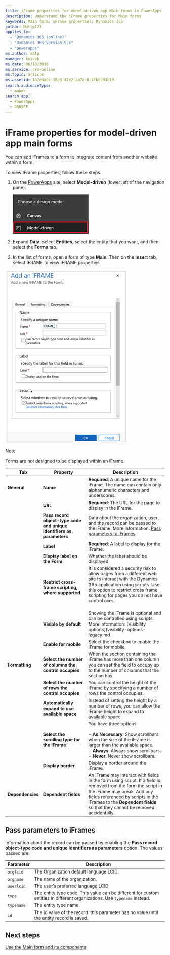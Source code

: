 ```yaml
---
title: iFrame properties for model-driven app Main forms in PowerApps | MicrosoftDocs
description: Understand the iFrame properties for Main forms
Keywords: Main form; iFrame properties; Dynamics 365
author: Mattp123
applies_to: 
  - "Dynamics 365 (online)"
  - "Dynamics 365 Version 9.x"
  - "powerapps"
ms.author: matp
manager: kvivek
ms.date: 06/18/2018
ms.service: crm-online
ms.topic: article
ms.assetid: 1b7e6a0c-18a9-47e2-aa7d-0cffb8c93b19
search.audienceType: 
  - maker
search.app: 
  - PowerApps
  - D365CE
---
```

# iFrame properties for model-driven app main forms

You can add iFrames to a form to integrate content from another website within a form. 

To view IFrame properties, follow these steps.

1.  On the [PowerApps](https://web.powerapps.com/?utm_source=padocs&utm_medium=linkinadoc&utm_campaign=referralsfromdoc) site, select **Model-driven** (lower left of the navigation pane).  

    ![Model-driven design mode](../model-driven-apps/media/model-driven-switch.png)

2.  Expand **Data**, select **Entities**, select the entity that you want, and then select the **Forms** tab. 

3. In the list of forms, open a form of type **Main**. Then on the **Insert** tab, select IFRAME to view IFRAME properties.

![iframe-properties](media/iframe-properties.png)


> [!NOTE]
> Forms are not designed to be displayed within an iFrame.  
  
|Tab|Property|Description|  
|---------|--------------|-----------------|  
|**General**|**Name**|**Required**: A unique name for the iFrame. The name can contain only alphanumeric characters and underscores.|  
||**URL**|**Required**: The URL for the page to display in the iFrame.|  
||**Pass record object-type code and unique identifiers as parameters**|Data about the organization, user, and the record can be passed to the iFrame. More information: [Pass parameters to iFrames](iframe-properties-legacy.md#BKMK_PassParametersToIFRAMEs)|  
||**Label**|**Required**: A label to display for the iFrame.|  
||**Display label on the Form**|Whether the label should be displayed.|  
||**Restrict cross-frame scripting, where supported**|It is considered a security risk to allow pages from a different web site to interact with the Dynamics 365 application using scripts. Use this option to restrict cross frame scripting for pages you do not have control over.<br /><br />|  
||**Visible by default**|Showing the iFrame is optional and can be controlled using scripts. More information: [Visibility options](visibility-options-legacy.md|
||**Enable for mobile**|Select the checkbox to enable the iFrame for mobile.|  
|**Formatting**|**Select the number of columns the control occupies**|When the section containing the iFrame has more than one column you can set the field to occupy up to the number of columns that the section has.|  
||**Select the number of rows the control occupies**|You can control the height of the iFrame by specifying a number of rows the control occupies.|  
||**Automatically expand to use available space**|Instead of setting the height by a number of rows, you can allow the iFrame height to expand to available space.|  
||**Select the scrolling type for the iFrame**|You have three options:<br /><br /> - **As Necessary**: Show scrollbars when the size of the iFrame is larger than the available space.<br />- **Always**: Always show scrollbars.<br />- **Never**:  Never show scrollbars.|  
||**Display border**|Display a border around the iFrame.|  
|**Dependencies**|**Dependent fields**|An iFrame may interact with fields in the form using script. If a field is removed from the form the script in the iFrame may break. Add any fields referenced by scripts in the iFrames to the **Dependent fields** so that they cannot be removed accidentally.|  
  
## Pass parameters to iFrames  
 Information about the record can be passed by enabling the **Pass record object-type code and unique identifiers as parameters** option. The values passed are:  
  
|Parameter|Description|  
|---------------|-----------------|  
|`orglcid`|The Organization default language LCID.|  
|`orgname`|The name of the organization.|  
|`userlcid`|The user’s preferred language LCID|  
|`type`|The entity type code. This value can be different for custom entities in different organizations. Use `typename` instead.|  
|`typename`|The entity type name.|  
|`id`|The id value of the record. this parameter has no value until the entity record is saved.|  

## Next steps

[Use the Main form and its components](use-main-form-and-components.md)
